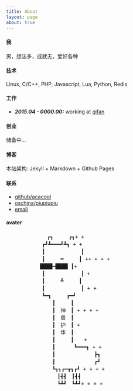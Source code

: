 ```yaml
---
title: About
layout: page
about: true
---
```


#### 我

男，想法多，成就无，爱好各种

#### 技术

Linux, C/C++, PHP, Javascript, Lua, Python, Redis

#### 工作

+ ***2015.04 - 0000.00:*** working at [qifan](http://www.dapai178.com "北京起凡互娱科技有限公司")

#### 创业

储备中...

#### 博客

本站架构: Jekyll + Markdown + Github Pages

#### 联系

+ [github/acacool](https://github.com/acacool)
+ [oschina/piupiupiu](http://git.oschina.net/piupiupiu)
+ [email](www.qq.com)
<!--这是注释
[email]({{site.author.qqmail}})
-->
#### avater

<div id="avater" class="avater" style="margin-top: 20px;">
    <pre>
　　　　　　　　┏┓　　　┏┓+ +
　　　　　　　┏┛┻━━━┛┻┓ + +
　　　　　　　┃　　　　　　　┃ 　
　　　　　　　┃　　　━　　　┃ ++ + + +
　　　　　　 ████━████ ┃+
　　　　　　　┃　　　　　　　┃ +
　　　　　　　┃　　　┻　　　┃
　　　　　　　┃　　　　　　　┃ + +
　　　　　　　┗━┓　　　┏━┛
　　　　　　　　　┃　　　┃　　　　　　　　　　　
　　　　　　　　　┃　神　┃ + + + +
　　　　　　　　　┃　兽　┃　　　　　　　　　　
　　　　　　　　　┃　护　┃ + 　　　　
　　　　　　　　　┃　体　┃
　　　　　　　　　┃　　　┃　　+　　　　　　　　　
　　　　　　　　　┃　 　　┗━━━┓ + +
　　　　　　　　　┃ 　　　　　　　┣┓
　　　　　　　　　┃ 　　　　　　　┏┛
　　　　　　　　　┗┓┓┏━┳┓┏┛ + + + +
　　　　　　　　　　┃┫┫　┃┫┫
　　　　　　　　　　┗┻┛　┗┻┛+ + + +
    </pre>
</div>

<div class="clear"></div>
